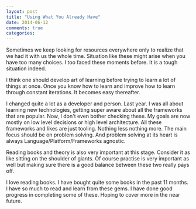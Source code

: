 ```yaml
---
layout: post
title: "Using What You Already Have"
date: 2014-06-12
comments: true
categories:
---
```


Sometimes we keep looking for resources everywhere only to realize that we had
it with us the whole time. Situation like these might arise when you have too
many choices. I too faced these moments before. It is a tough situation indeed.

I think one should develop art of learning before trying to learn a lot of
things at once. Once you know how to learn and improve how to learn through
constant iterations. It becomes easy thereafter.

I changed quite a lot as a developer and person. Last year. I was all about
learning new technologies, getting super aware about all the frameworks that
are popular. Now, I don't even bother checking these. My goals are now mostly
on low level decisions or high level architecture. All these frameworks and
likes are just tooling. Nothing less nothing more. The main focus should be on
problem solving. And problem solving at its heart is always
Language/Platform/Frameworks agnostic.

Reading books and theory is also very important at this stage. Consider it as
like sitting on the shoulder of giants. Of course practise is very important as
well but making sure there is a good balance between these two really pays off.

I love reading books. I have bought quite some books in the past 11 months. I
have so much to read and learn from these gems. I have done good progress in
completing some of these. Hoping to cover more in the near future.

